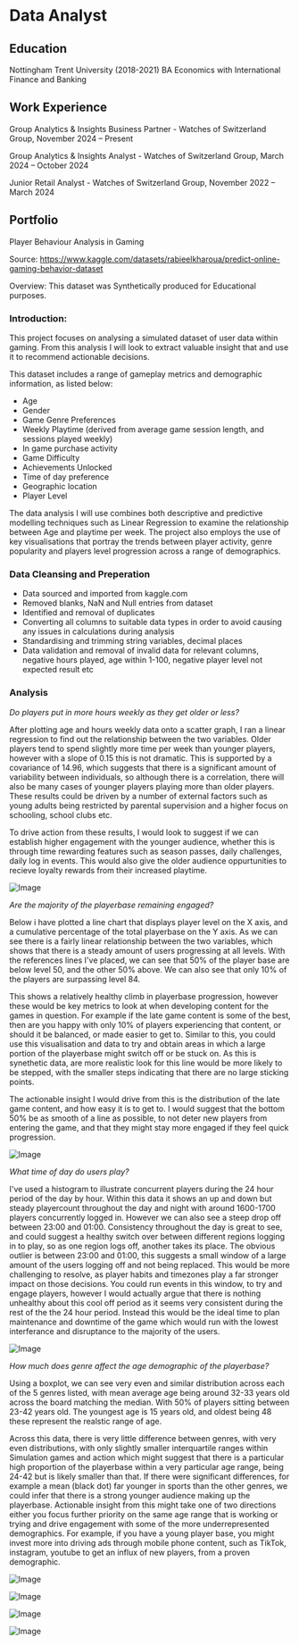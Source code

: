 # Data Analyst

## Education
Nottingham Trent University (2018-2021)
BA Economics with International Finance and Banking

## Work Experience
Group Analytics & Insights Business Partner -
Watches of Switzerland Group, November 2024 – Present

Group Analytics & Insights Analyst -
Watches of Switzerland Group, March 2024 – October 2024

Junior Retail Analyst -
Watches of Switzerland Group, November 2022 – March 2024



## Portfolio

Player Behaviour Analysis in Gaming

Source: https://www.kaggle.com/datasets/rabieelkharoua/predict-online-gaming-behavior-dataset

Overview:  This dataset was Synthetically produced for Educational purposes.

### Introduction:

This project focuses on analysing a simulated dataset of user data within gaming. From this analysis I will look to extract valuable insight that and use it to recommend actionable decisions.

This dataset includes a range of gameplay metrics and demographic information, as listed below:
- Age
- Gender
- Game Genre Preferences
- Weekly Playtime (derived from average game session length, and sessions played weekly)
- In game purchase activity
- Game Difficulty
- Achievements Unlocked
- Time of day preference
- Geographic location
- Player Level

The data analysis I will use combines both descriptive and predictive modelling techniques such as Linear Regression to examine the relationship between Age and playtime per week. The project also employs the use of key visualisations that portray the trends between player activity, genre popularity and players level progression across a range of demographics.

### Data Cleansing and Preperation

- Data sourced and imported from kaggle.com
- Removed blanks, NaN and Null entries from dataset
- Identified and removal of duplicates
- Converting all columns to suitable data types in order to avoid causing any issues in calculations during analysis
- Standardising and trimming string variables, decimal places
- Data validation and removal of invalid data for relevant columns, negative hours played, age within 1-100, negative player level not expected result etc

### Analysis

_Do players put in more hours weekly as they get older or less?_

After plotting age and hours weekly data onto a scatter graph, I ran a linear regression to find out the relationship between the two variables.
Older players tend to spend slightly more time per week than younger players, however with a slope of 0.15 this is not dramatic. This is supported by a covariance of 14.96, which suggests that there is a significant amount of variability between individuals, so although there is a correlation, there will also be many cases of younger players playing more than older players.
These results could be driven by a number of external factors such as young adults being restricted by parental supervision and a higher focus on schooling, school clubs etc.

To drive action from these results, I would look to suggest if we can establish higher engagement with the younger audience, whether this is through time rewarding features such as season passes, daily challenges, daily log in events. This would also give the older audience oppurtunities to recieve loyalty rewards from their increased playtime.

![Image](https://github.com/user-attachments/assets/b1b115ac-3a1f-43dc-9a4b-4a335a39f5ce)

_Are the majority of the playerbase remaining engaged?_

Below i have plotted a line chart that displays player level on the X axis, and a cumulative percentage of the total playerbase on the Y axis. As we can see there is a fairly linear relationship between the two variables, which shows that there is a steady amount of users progressing at all levels.
With the references lines I've placed, we can see that 50% of the player base are below level 50, and the other 50% above. We can also see that only 10% of the players are surpassing level 84.

This shows a relatively healthy climb in playerbase progression, however these would be key metrics to look at when developing content for the games in question. For example if the late game content is some of the best, then are you happy with only 10% of players experiencing that content, or should it be balanced, or made easier to get to. Similar to this, you could use this visualisation and data to try and obtain areas in which a large portion of the playerbase might switch off or be stuck on. As this is synethetic data, are more realistic look for this line would be more likely to be stepped, with the smaller steps indicating that there are no large sticking points.

The actionable insight I would drive from this is the distribution of the late game content, and how easy it is to get to. I would suggest that the bottom 50% be as smooth of a line as possible, to not deter new players from entering the game, and that they might stay more engaged if they feel quick progression.

![Image](https://github.com/user-attachments/assets/166bd554-f36a-44b1-909d-f0da314604c1)

_What time of day do users play?_

I've used a histogram to illustrate concurrent players during the 24 hour period of the day by hour. Within this data it shows an up and down but steady playercount throughout the day and night with around 1600-1700 players concurrently logged in. However we can also see a steep drop off between 23:00 and 01:00. 
Consistency throughout the day is great to see, and could suggest a healthy switch over between different regions logging in to play, so as one region logs off, another takes its place. The obvious outlier is between 23:00 and 01:00, this suggests a small window of a large amount of the users logging off and not being replaced. 
This would be more challenging to resolve, as player habits and timezones play a far stronger impact on those decisions. You could run events in this window, to try and engage players, however I would actually argue that there is nothing unhealthy about this cool off period as it seems very consistent during the rest of the the 24 hour period. Instead this would be the ideal time to plan maintenance and downtime of the game which would run with the lowest interferance and disruptance to the majority of the users.


![Image](https://github.com/user-attachments/assets/a5fe39f8-6860-4d30-b958-0fa581af048a)


_How much does genre affect the age demographic of the playerbase?_

Using a boxplot, we can see very even and similar distribution across each of the 5 genres listed, with mean average age being around 32-33 years old across the board matching the median. With 50% of players sitting between 23-42 years old. The youngest age is 15 years old, and oldest being 48 these represent the realstic range of age.

Across this data, there is very little difference between genres, with very even distributions, with only slightly smaller interquartile ranges within Simulation games and action which might suggest that there is a particular high proportion of the playerbase within a very particular age range, being 24-42 but is likely smaller than that.
If there were significant differences, for example a mean (black dot) far younger in sports than the other genres, we could infer that there is a strong younger audience making up the playerbase. Actionable insight from this might take one of two directions either you focus further priority on the same age range that is working or trying and drive engagement with some of the more underrepresented demographics. For example, if you have a young player base, you might invest more into driving ads through mobile phone content, such as TikTok, instagram, youtube to get an influx of new players, from a proven demographic. 

![Image](https://github.com/user-attachments/assets/999ae87d-fa82-4097-99cf-d6a7ce29dff8) 

![Image](https://github.com/user-attachments/assets/e22c25b4-de89-4d25-9cfb-fd10aebeaebf)

![Image](https://github.com/user-attachments/assets/226a09a7-72d1-4a4d-ba9e-f887c9a3c0ea)

![Image](https://github.com/user-attachments/assets/e7a514d9-9a36-4531-88a8-ba8887e638c3)

